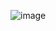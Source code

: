 ![image](https://github.com/zoni2004/PF-FALL-23/assets/142867557/60771b80-b9f0-4b76-948a-4b816af612ce)
